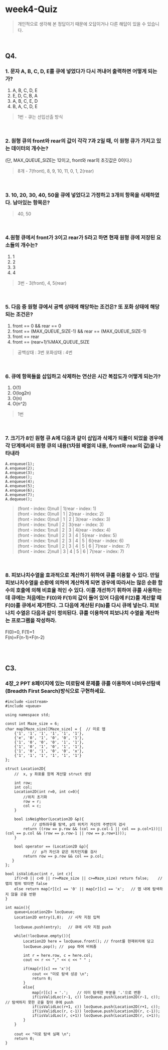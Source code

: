 # week4-Quiz
> 개인적으로 생각해 본 정답이기 때문에 오답이거나 다른 해답이 있을 수 있습니다. <br/>

<br/>

## Q4.

### 1. 문자 A, B, C, D, E를 큐에 넣었다가 다시 꺼내어 출력하면 어떻게 되는가?
1. A, B, C, D, E<br/>
2. E, D, C, B, A<br/>
3. A, B, C, E, D<br/>
4. B, A, C, D, E<br/>
> 1번 - 큐는 선입선출 방식
<br/>

### 2. 원형 큐의 front와 rear의 값이 각각 7과 2일 때, 이 원형 큐가 가지고 있는 데이터의 개수는?
(단, MAX_QUEUE_SIZE는 12이고, front와 rear의 초깃값은 0이다.)
> 8개 - 7(front), 8, 9, 10, 11, 0, 1, 2(rear)
<br/>

### 3. 10, 20, 30, 40, 50을 큐에 넣었다고 가정하고 3개의 항목을 삭제하였다. 남아있는 항목은?
> 40, 50
<br/>

### 4.원형 큐에서 front가 3이고 rear가 5라고 하면 현재 원형 큐에 저장된 요소들의 개수는?
1. 1<br/>
2. 2<br/>
3. 3<br/>
4. 4<br/>
> 3번 - 3(front), 4, 5(rear)
<br/>

### 5. 다음 중 원형 큐에서 공백 상태에 해당하는 조건은? 또 포화 상태에 해당되는 조건은?
1. front == 0 && rear == 0<br/>
2. front == (MAX_QUEUE_SIZE-1) && rear == (MAX_QUEUE_SIZE-1)<br/>
3. front == rear<br/>
4. front == (rear+1)%MAX_QUEUE_SIZE<br/>
> 공백상태 : 3번 
> 포화상태 : 4번
<br/>

### 6. 큐에 항목들을 삽입하고 삭제하는 연산은 시간 복잡도가 어떻게 되는가?
1. O(1)<br/>
2. O(log2n)<br/>
3. O(n)<br/>
4. O(n^2)<br/>
> 1번
<br/>

### 7. 크기가 8인 원형 큐 A에 다음과 같이 삽입과 삭제가 되풀이 되었을 경우에 각 단계에서의 원형 큐의 내용(1차원 배열의 내용, front와 rear의 값)을 나타내라
```
A.enqueue(1);
A.enqueue(2);
A.enqueue(3); 
A.dequeue();  
A.enqueue(4);  
A.enqueue(5);  
A.enqueue(6);   
A.enqueue(7);   
A.dequeue();  
```
> (front - index: 0)null | 1(rear - index: 1)<br/>
> (front - index: 0)null | 1 | 2(rear - index: 2)<br/>
> (front - index: 0)null | 1 | 2 | 3(rear - index: 3)<br/>
> (front - index: 1)null | 2 | 3(rear - index: 3)<br/>
> (front - index: 1)null | 2 | 3 | 4(rear - index: 4)<br/>
> (front - index: 1)null | 2 | 3 | 4 | 5(rear - index: 5)<br/>
> (front - index: 1)null | 2 | 3 | 4 | 5 | 6(rear - index: 6)<br/>
> (front - index: 1)null | 2 | 3 | 4 | 5 | 6 | 7(rear - index: 7)<br/>
> (front - index: 2)null | 3 | 4 | 5 | 6 | 7(rear - index: 7)<br/>
<br/>

### 8. 피보나치수열을 효과적으로 계산하기 위하여 큐를 이용할 수 있다. 만일 피보나치수열을 순환에 의하여 계산하게 되면 경우에 따라서는 많은 순환 함수의 호출에 의해 비효율 적인 수 있다. 이를 개선하기 휘하여 큐를 사용하는데 큐에는 처음에는 F(0)와 F(1)의 값이 들어 있어 다음에 F(2)를 계산할 때 F(0)를 큐에서 제거한다. 그 다음에 계산된 F(b)를 다시 큐에 넣는다. 피보나치 수열은 다음과 같이 정의된다. 큐를 이용하여 피보나치 수열을 계산하는 프로그램을 작성하라.
F(0)=0, F(1)=1<br/>
F(n)=F(n-1)+F(n-2)<br/>

<br/>
<br/>

## C3.
### 4장_2 PPT 8페이지에 있는 미로탐색 문제를 큐를 이용하여 너비우선탐색(Breadth First Search)방식으로 구현하세요.
```
#include <iostream>
#include <queue>

using namespace std;

const int Maze_size = 6;
char map[Maze_size][Maze_size] = {  // 미로 맵
    {'1', '1', '1', '1', '1', '1'},
    {'e', '0', '1', '0', '0', '1'},
    {'1', '0', '0', '0', '1', '1'},
    {'1', '0', '1', '0', '1', '1'},
    {'1', '0', '1', '0', '0', 'x'},
    {'1', '1', '1', '1', '1', '1'}
};

struct Location2D{
    //  x, y 좌표를 함께 계산할 struct 생성
    
    int row;
    int col;
    Location2D(int r=0, int c=0){
        //위치 초기화
        row = r;
        col = c;
    }
    
    bool isNeighbor(Location2D &p){
            // 상하좌우를 탐색, p의 위치가 자신의 주변인지 검사
        return ((row == p.row && (col == p.col-1 || col == p.col+1))||(col == p.col && (row == p.row-1 || row == p.row+1)));
    }
    
    bool operator == (Location2D &p){
            //  p가 자신과 같은 위치인지를 검사
        return row == p.row && col == p.col;
   }
};

bool isValidLoc(int r, int c){
    if(r<0 || c<0 || r>=Maze_size || c>=Maze_size) return false;    // 맵의 범위 밖이면 false
    else return map[r][c] == '0' || map[r][c] == 'x';   // 맵 내에 탐색하지 않을 곳을 반환
}

int main(){
    queue<Location2D> locQueue;
    Location2D entry(1,0);  // 시작 지점 입력
    
    locQueue.push(entry);   // 큐에 시작 지점 push
    
    while(!locQueue.empty()){
        Location2D here = locQueue.front(); // front를 현재위치에 담고
        locQueue.pop(); //  pop 하여 비워줌
        
        int r = here.row, c = here.col;
        cout << r << "," << c << " " ;
        
        if(map[r][c] == 'x'){
            cout << "미로 탐색 성공 \n";
            return 0;
        }
        else{
            map[r][c] = '.';    // 이미 탐색한 부분을 '.'으로 변환
            if(isValidLoc(r-1, c)) locQueue.push(Location2D(r-1, c));   // 탐색하지 못한 곳을 찾아 큐에 push
            if(isValidLoc(r+1, c)) locQueue.push(Location2D(r+1, c));
            if(isValidLoc(r, c-1)) locQueue.push(Location2D(r, c-1));
            if(isValidLoc(r, c+1)) locQueue.push(Location2D(r, c+1));
        }
    }
    
    cout << "미로 탐색 실패 \n";
    return 0;
}

```

